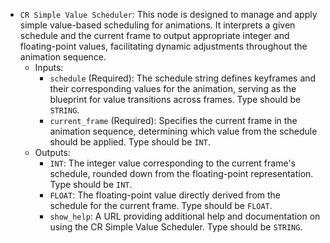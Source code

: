 - `CR Simple Value Scheduler`: This node is designed to manage and apply simple value-based scheduling for animations. It interprets a given schedule and the current frame to output appropriate integer and floating-point values, facilitating dynamic adjustments throughout the animation sequence.
    - Inputs:
        - `schedule` (Required): The schedule string defines keyframes and their corresponding values for the animation, serving as the blueprint for value transitions across frames. Type should be `STRING`.
        - `current_frame` (Required): Specifies the current frame in the animation sequence, determining which value from the schedule should be applied. Type should be `INT`.
    - Outputs:
        - `INT`: The integer value corresponding to the current frame's schedule, rounded down from the floating-point representation. Type should be `INT`.
        - `FLOAT`: The floating-point value directly derived from the schedule for the current frame. Type should be `FLOAT`.
        - `show_help`: A URL providing additional help and documentation on using the CR Simple Value Scheduler. Type should be `STRING`.

